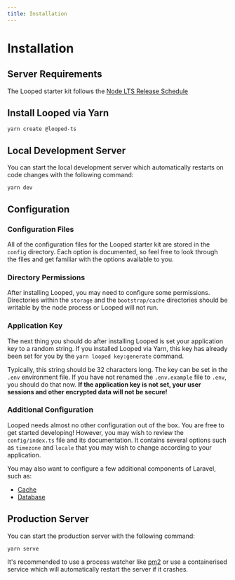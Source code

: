 ```yaml
---
title: Installation
---
```

# Installation

## Server Requirements

The Looped starter kit follows the [Node LTS Release Schedule](https://nodejs.org/en/about/releases/)

## Install Looped via Yarn

    yarn create @looped-ts

## Local Development Server

You can start the local development server which automatically restarts on code changes with the following command:

    yarn dev

## Configuration

### Configuration Files

All of the configuration files for the Looped starter kit are stored in the `config` directory. Each option is documented, so feel free to look through the files and get familiar with the options available to you.

### Directory Permissions

After installing Looped, you may need to configure some permissions. Directories within the `storage` and the `bootstrap/cache` directories should be writable by the node process or Looped will not run.

### Application Key

The next thing you should do after installing Looped is set your application key to a random string. If you installed Looped via Yarn, this key has already been set for you by the `yarn looped key:generate` command.

Typically, this string should be 32 characters long. The key can be set in the `.env` environment file. If you have not renamed the `.env.example` file to `.env`, you should do that now. **If the application key is not set, your user sessions and other encrypted data will not be secure!**

### Additional Configuration

Looped needs almost no other configuration out of the box. You are free to get started developing! However, you may wish to review the `config/index.ts` file and its documentation. It contains several options such as `timezone` and `locale` that you may wish to change according to your application.

You may also want to configure a few additional components of Laravel, such as:

- [Cache](/cache#configuration)
- [Database](/database#configuration)

## Production Server

You can start the production server with the following command:

    yarn serve

It's recommended to use a process watcher like [pm2](http://pm2.keymetrics.io/) or use a containerised service which will automatically restart the server if it crashes.
